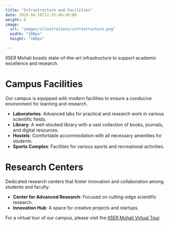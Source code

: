 ```yaml
---
title: "Infrastructure and Facilities"
date: 2019-04-18T12:33:46+10:00
weight: 6
image:
  url: "images/illustrations/infrastructure.png"
  width: "100px"
  height: "100px"

---
```



IISER Mohali boasts state-of-the-art infrastructure to support academic excellence and research.

<!-- ![IISER Mohali Infrastructure](/images/iiser-mohali-infrastructure.jpg) -->

# Campus Facilities

Our campus is equipped with modern facilities to ensure a conducive environment for learning and research.

- **Laboratories**: Advanced labs for practical and research work in various scientific fields.
- **Library**: A well-stocked library with a vast collection of books, journals, and digital resources.
- **Hostels**: Comfortable accommodation with all necessary amenities for students.
- **Sports Complex**: Facilities for various sports and recreational activities.

# Research Centers

Dedicated research centers that foster innovation and collaboration among students and faculty.

- **Center for Advanced Research**: Focused on cutting-edge scientific research.
- **Innovation Hub**: A space for creative projects and startups.

For a virtual tour of our campus, please visit the [IISER Mohali Virtual Tour](#).
